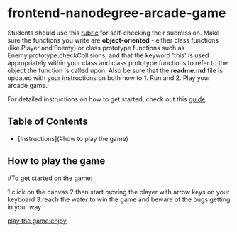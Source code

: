 frontend-nanodegree-arcade-game
===============================

Students should use this [rubric](https://review.udacity.com/#!/projects/2696458597/rubric) for self-checking their submission. Make sure the functions you write are **object-oriented** - either class functions (like Player and Enemy) or class prototype functions such as Enemy.prototype.checkCollisions, and that the keyword 'this' is used appropriately within your class and class prototype functions to refer to the object the function is called upon. Also be sure that the **readme.md** file is updated with your instructions on both how to 1. Run and 2. Play your arcade game.

For detailed instructions on how to get started, check out this [guide](https://docs.google.com/document/d/1v01aScPjSWCCWQLIpFqvg3-vXLH2e8_SZQKC8jNO0Dc/pub?embedded=true).



## Table of Contents

* [Instructions](#how to play the game)


## How to play the game

#To get started on the game:

1.click on the canvas
2.then start moving the player with arrow keys on your keyboard
3.reach the water to win the game and beware of the bugs getting in your way

[play the game:enjoy](https://khorramk.github.io/frontend-nanodegree-arcade-game/)